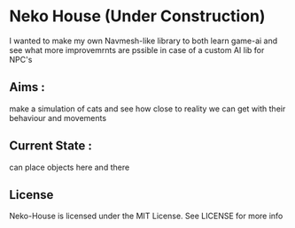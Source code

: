 # Neko House (Under Construction)

I wanted to make my own Navmesh-like library to both learn game-ai and see what more improvemrnts are pssible in case of a custom AI lib for NPC's 

## Aims :
make a simulation of cats and see how close to reality we can get with their behaviour and movements

## Current State :
can place objects here and there

## License
Neko-House is licensed under the MIT License. See LICENSE for more info
